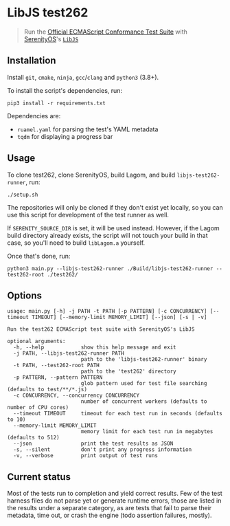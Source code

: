 # LibJS test262

> Run the [Official ECMAScript Conformance Test Suite](https://github.com/tc39/test262) with [SerenityOS](https://github.com/SerenityOS/serenity)'s [`LibJS`](https://github.com/SerenityOS/serenity/tree/master/Userland/Libraries/LibJS)

## Installation

Install `git`, `cmake`, `ninja`, `gcc`/`clang` and `python3` (3.8+).

To install the script's dependencies, run:

```console
pip3 install -r requirements.txt
```

Dependencies are:

- `ruamel.yaml` for parsing the test's YAML metadata
- `tqdm` for displaying a progress bar

## Usage

To clone test262, clone SerenityOS, build Lagom, and build `libjs-test262-runner`, run:

```console
./setup.sh
```

The repositories will only be cloned if they don't exist yet locally, so you
can use this script for development of the test runner as well.

If `SERENITY_SOURCE_DIR` is set, it will be used instead. However, if the Lagom
build directory already exists, the script will not touch your build in that
case, so you'll need to build `libLagom.a` yourself.

Once that's done, run:

```console
python3 main.py --libjs-test262-runner ./Build/libjs-test262-runner --test262-root ./test262/
```

## Options

```text
usage: main.py [-h] -j PATH -t PATH [-p PATTERN] [-c CONCURRENCY] [--timeout TIMEOUT] [--memory-limit MEMORY_LIMIT] [--json] [-s | -v]

Run the test262 ECMAScript test suite with SerenityOS's LibJS

optional arguments:
  -h, --help            show this help message and exit
  -j PATH, --libjs-test262-runner PATH
                        path to the 'libjs-test262-runner' binary
  -t PATH, --test262-root PATH
                        path to the 'test262' directory
  -p PATTERN, --pattern PATTERN
                        glob pattern used for test file searching (defaults to test/**/*.js)
  -c CONCURRENCY, --concurrency CONCURRENCY
                        number of concurrent workers (defaults to number of CPU cores)
  --timeout TIMEOUT     timeout for each test run in seconds (defaults to 10)
  --memory-limit MEMORY_LIMIT
                        memory limit for each test run in megabytes (defaults to 512)
  --json                print the test results as JSON
  -s, --silent          don't print any progress information
  -v, --verbose         print output of test runs
```

## Current status

Most of the tests run to completion and yield correct results. Few of the test
harness files do not parse yet or generate runtime errors, those are listed in
the results under a separate category, as are tests that fail to parse their
metadata, time out, or crash the engine (todo assertion failures, mostly).
